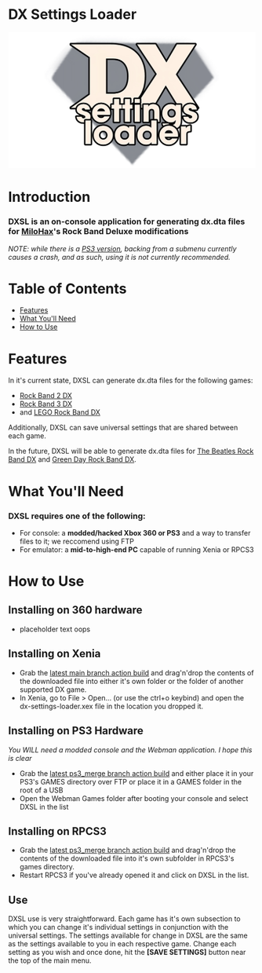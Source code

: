 # DX Settings Loader

![Header Image](dependencies/header.png)

# Introduction

### DXSL is an on-console application for generating dx.dta files for [MiloHax](https://github.com/hmxmilohax)'s Rock Band Deluxe modifications

*NOTE: while there is a [PS3 version](https://github.com/hmxmilohax/dx-settings-loader/tree/ps3_merge), backing from a submenu currently causes a crash, and as such, using it is not currently recommended.*

# Table of Contents
- [Features](#features)
- [What You'll Need](#what-youll-need)
- [How to Use](#how-to-use)

# Features

In it's current state, DXSL can generate dx.dta files for the following games:
* [Rock Band 2 DX](https://github.com/hmxmilohax/rock-band-2-deluxe)
* [Rock Band 3 DX](https://github.com/hmxmilohax/rock-band-3-deluxe)
* and [LEGO Rock Band DX](https://github.com/hmxmilohax/lego-rock-band-deluxe)

Additionally, DXSL can save universal settings that are shared between each game.

In the future, DXSL will be able to generate dx.dta files for [The Beatles Rock Band DX](https://github.com/hmxmilohax/beatles-rock-band-deluxe) and [Green Day Rock Band DX](https://github.com/hmxmilohax/greenday-rock-band-deluxe).

# What You'll Need

### DXSL requires one of the following:

* For console: a **modded/hacked Xbox 360 or PS3** and a way to transfer files to it; we reccomend using FTP
* For emulator: a **mid-to-high-end PC** capable of running Xenia or RPCS3

# How to Use

## Installing on 360 hardware

* placeholder text oops

## Installing on Xenia

* Grab the [latest main branch action build](https://github.com/hmxmilohax/dx-settings-loader/actions) and drag'n'drop the contents of the downloaded file into either it's own folder or the folder of another supported DX game.
* In Xenia, go to File > Open... (or use the ctrl+o keybind) and open the dx-settings-loader.xex file in the location you dropped it.

## Installing on PS3 Hardware

*You WILL need a modded console and the Webman application. I hope this is clear*
* Grab the [latest ps3_merge branch action build](https://github.com/hmxmilohax/dx-settings-loader/actions) and either place it in your PS3's GAMES directory over FTP or place it in a GAMES folder in the root of a USB
* Open the Webman Games folder after booting your console and select DXSL in the list

## Installing on RPCS3

* Grab the [latest ps3_merge branch action build](https://github.com/hmxmilohax/dx-settings-loader/actions) and drag'n'drop the contents of the downloaded file into it's own subfolder in RPCS3's games directory.
* Restart RPCS3 if you've already opened it and click on DXSL in the list.

## Use

DXSL use is very straightforward. Each game has it's own subsection to which you can change it's individual settings in conjunction with the universal settings.
The settings available for change in DXSL are the same as the settings available to you in each respective game.
Change each setting as you wish and once done, hit the **[SAVE SETTINGS]** button near the top of the main menu.

